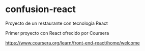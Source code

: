 # confusion-react
Proyecto de un restaurante con tecnologia React

Primer proyecto con React ofrecido por Coursera

https://www.coursera.org/learn/front-end-react/home/welcome
